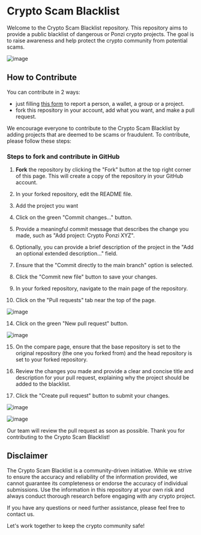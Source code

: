 # Crypto Scam Blacklist

Welcome to the Crypto Scam Blacklist repository. This repository aims to provide a public blacklist of dangerous or Ponzi crypto projects. The goal is to raise awareness and help protect the crypto community from potential scams.

![image](https://github.com/Decripto-org/crypto-scam-blacklist/assets/134168296/5d86773c-02b2-457d-9b30-abfa18683714)

## How to Contribute

You can contribute in 2 ways:

- just filling [this form](https://airtable.com/shrJ0d1vi1J2ZqMdH) to report a person, a wallet, a group or a project.
- fork this repository in your account, add what you want, and make a pull request.

We encourage everyone to contribute to the Crypto Scam Blacklist by adding projects that are deemed to be scams or fraudulent. To contribute, please follow these steps:

### Steps to fork and contribute in GitHub

1. **Fork** the repository by clicking the "Fork" button at the top right corner of this page. This will create a copy of the repository in your GitHub account.

2. In your forked repository, edit the README file.

3. Add the project you want

7. Click on the green "Commit changes..." button.

8. Provide a meaningful commit message that describes the change you made, such as "Add project: Crypto Ponzi XYZ".

9. Optionally, you can provide a brief description of the project in the "Add an optional extended description..." field.

10. Ensure that the "Commit directly to the main branch" option is selected.

11. Click the "Commit new file" button to save your changes.

12. In your forked repository, navigate to the main page of the repository.

13. Click on the "Pull requests" tab near the top of the page.

![image](https://github.com/Decripto-org/crypto-scam-blacklist/assets/134168296/231c5761-dd82-4531-b58f-fd9e3df5050c)

14. Click on the green "New pull request" button.

![image](https://github.com/Decripto-org/crypto-scam-blacklist/assets/134168296/2dbccb22-933e-4c69-9ad7-76e819153af4)

15. On the compare page, ensure that the base repository is set to the original repository (the one you forked from) and the head repository is set to your forked repository.

16. Review the changes you made and provide a clear and concise title and description for your pull request, explaining why the project should be added to the blacklist.

17. Click the "Create pull request" button to submit your changes.

![image](https://github.com/Decripto-org/crypto-scam-blacklist/assets/134168296/02bfa970-fbf0-43ef-acf6-c03f097231cd)

![image](https://github.com/Decripto-org/crypto-scam-blacklist/assets/134168296/1b195ee4-3286-4859-862c-f107affd0efd)

Our team will review the pull request as soon as possible. Thank you for contributing to the Crypto Scam Blacklist!

## Disclaimer

The Crypto Scam Blacklist is a community-driven initiative. While we strive to ensure the accuracy and reliability of the information provided, we cannot guarantee its completeness or endorse the accuracy of individual submissions. Use the information in this repository at your own risk and always conduct thorough research before engaging with any crypto project.

If you have any questions or need further assistance, please feel free to contact us.

Let's work together to keep the crypto community safe!

